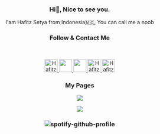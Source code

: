
<h3 align="center">Hi👋, Nice to see you.</h3>

<p align="center">I'am Hafitz Setya from Indonesia🇲🇨,
You can call me a noob</p>

<h3 align="center">Follow & Contact Me</h3>

<br/>
<p align="center">
<a href="https://www.facebook.com/martin.rayendra">
  <img alt="Hafitz's Facebook" width="35px" src="https://image.flaticon.com/icons/svg/2111/2111342.svg" />
</a>
<a href="https://www.instagram.com/hafitzsetya_21">
  <img aalt="Hafitz's Instagram" width="35px" src="https://image.flaticon.com/icons/svg/2111/2111421.svg" />
</a>
<a href="https://www.twitter.com/21Hafitz">
  <img aalt="Hafitz's Twitter" width="35px" src="https://image.flaticon.com/icons/svg/2111/2111703.svg" />
</a>
<a href="https://t.me/hafitzXD">
  <img alt="Hafitz's Telegram" width="35px" src="https://image.flaticon.com/icons/svg/2111/2111673.svg" />
</a>
<a href="https://open.spotify.com/user/7wxw9ydcqjc4ta495h73jpcjf?si=qTLQmHMkRgGv2ktdCy6pLQ">
  <img alt="Hafitz's Spotify" width="35px" src="https://image.flaticon.com/icons/svg/2111/2111627.svg" />
</a>
</p>


<h3 align="center">My Pages</h3>

<p align="center"><a href="https://hafitzsetya.github.io/"> <img src="https://img.shields.io/website?label=%20&style=for-the-badge&up_color=black&up_message=hafitzsetya.github.io&url=https%3A%2F%2Fhafitzsetya.github.io"/></a></p>

<p align="center"><a href="https://gd.hafitz666.workers.dev"> <img src="https://img.shields.io/badge/Website-gd.hafitz666.workers.dev-informational?style=for-the-badge&color=black&label=%20"/></a></p>

<h3 align="center">

![spotify-github-profile](https://spotify-github-profile.vercel.app/api/view?uid=7wxw9ydcqjc4ta495h73jpcjf&cover_image=true)

</h3>

